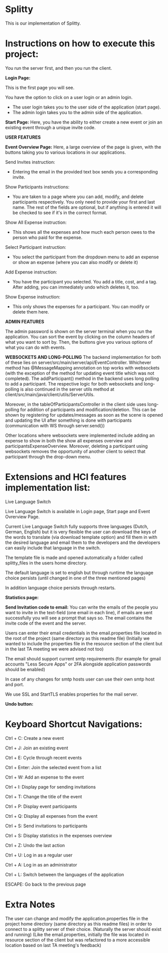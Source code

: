 # Splitty
This is our implementation of Splitty.

# Instructions on how to execute this project:

You run the server first, and then you run the client.

 **Login Page:**

This is the first page you will see.

You have the option to click on a user login or an admin login.
- The user login takes you to the user side of the application (start page).
- The admin login takes you to the admin side of the application.


**Start Page:**
Here, you have the ability to either create a new event or join an existing event through a unique invite code.

**USER FEATURES**


**Event Overview Page:**
Here, a large overview of the page is given, with the buttons taking you to various locations in our applications.

Send Invites instruction:
- Entering the email in the provided text box sends you a corresponding invite.


Show Participants instructions:
- You are taken to a page where you can add, modify, and delete participants respectively. You only need to provide your first and last name. The rest of the fields are optional, but if anything is entered it will be checked to see if it's in the correct format.

Show All Expense instruction:
- This shows all the expenses and how much each person owes to the person who paid for the expense. 


Select Participant instruction:
- You select the participant from the dropdown menu to add an expense or show an expense (where you can also modify or delete it)


Add Expense instruction:
- You have the participant you selected. You add a title, cost, and a tag. After adding, you can immediately undo which deletes it, too.


Show Expense instruction:
- This only shows the expenses for a participant. You can modify or delete them here.


**ADMIN FEATURES**


The admin password is shown on the server terminal when you run the application.
You can sort the event by clicking on the column headers of what you want to sort by. Then, the buttons give you various options of what you can do with events.




**WEBSOCKETS AND LONG-POLLING**
The backend implementation for both of these lies on server/src/main/server/api/EventController.
Whichever method has @MessageMapping annotation on top works with websockets (with the exception of the method for updating event title which was not completed).
The addParticipant() method in the backend uses long polling to add a participant. The respective logic for both websockets and long-polling is also continued in the server utils method at client/src/main/java/client/utils/ServerUtils.

Moreover, in the tableOfParticipantsController in the client side uses long-polling for addition of participants and modification/deletion.
This can be shown by registering for updates/messages as soon as the scene is opened and updating the UI after something is done with participants (communication with WS through server.send())

Other locations where websockets were implemented include adding an expense to show in both the show all expenses overview and participantsExpenseOverview.
Moreover, deleting a participant using websockets removes the opportunity of another client to select that participant through the drop-down menu.



# Extensions and HCI features implementation list:

Live Language Switch

Live Language Switch is available in Login page, Start page and Event Ovrerview Page.

Current Live Language Switch fully supports three languages (Dutch, German, English) but it is very flexible the user can download the keys of the words to translate (via download template option) and fill them in with the desired language and email them to the developers and the developers can easily include that language in the switch.

The template file is made and opened automatically a folder called splitty_files in the users home directory.

The default language is set to english but through runtime the language choice persists (until changed in one of the three mentioned pages)

In addition language choice persists through restarts.

**Statistics page:**



**Send Invitation code to email:**
You can write the emails of the people you want to invite in the text-field (one email in each line), if emails are sent successfully you will see a prompt that says so. The email contains the invite code of the event and the server.

Users can enter their email credentials in the email.properties file located in the root of the project (same directory as this readme file) (Initially we wanted to include the properties file in the resource section of the client but in the last TA meeting we were advised not too)

The email should support current smtp requirements (for example for gmail accounts "Less Secure Apps" or 2FA alongside application passwords should be enabled)

In case of any changes for smtp hosts user can use their own smtp host and port.

We use SSL and StartTLS enables properties for the mail server.


**Undo button:**




# Keyboard Shortcut Navigations:

Ctrl + C: Create a new event

Ctrl + J: Join an existing event

Ctrl + E: Cycle through recent events

Ctrl + Enter: Join the selected event from a list

Ctrl + W: Add an expense to the event

Ctrl + I: Display page for sending invitations

Ctrl + T: Change the title of the event

Ctrl + P: Display event participants

Ctrl + Q: Display all expenses from the event

Ctrl + S: Send invitations to participants

Ctrl + S: Display statistics in the expenses overview

Ctrl + Z: Undo the last action

Ctrl + U: Log in as a regular user

Ctrl + A: Log in as an administrator

Ctrl + L: Switch between the languages of the application

ESCAPE: Go back to the previous page


# Extra Notes

The user can change and modify the application.properties file in the project home directory (same directory as this readme files) in order to connect to a splitty server of their choice.
(Naturally the server should exist and running)
(Like the email.properties, initially the file was located in resource section of the client but was refactored to a more accessible location based on last TA meeting's feedback)



